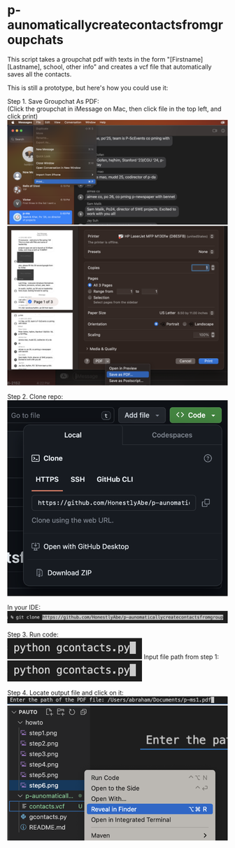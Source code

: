 # p-aunomaticallycreatecontactsfromgroupchats

This script takes a groupchat pdf with texts in the form "[Firstname] [Lastname], school, other info" and creates a vcf file that automatically saves all the contacts.   

This is still a prototype, but here's how you could use it:  

Step 1. Save Groupchat As PDF:   
(Click the groupchat in iMessage on Mac, then click file in the top left, and click print)
![step 1](https://github.com/HonestlyAbe/p-aunomaticallycreatecontactsfromgroupchats/blob/main/howto/step1.png?raw=true)
![step 1b](https://github.com/HonestlyAbe/p-aunomaticallycreatecontactsfromgroupchats/blob/main/howto/step2.png?raw=true)

Step 2. Clone repo:  
![step 2](https://github.com/HonestlyAbe/p-aunomaticallycreatecontactsfromgroupchats/blob/main/howto/step3.png?raw=true)

In your IDE:  
![step 2b](https://github.com/HonestlyAbe/p-aunomaticallycreatecontactsfromgroupchats/blob/main/howto/step4.png?raw=true)

Step 3. Run code:   
![step 3](https://github.com/HonestlyAbe/p-aunomaticallycreatecontactsfromgroupchats/blob/main/howto/step5.png?raw=true)
Input file path from step 1:
![step 3b](https://github.com/HonestlyAbe/p-aunomaticallycreatecontactsfromgroupchats/blob/main/howto/step5.png?raw=true)

Step 4. Locate output file and click on it:  
![step 4](https://github.com/HonestlyAbe/p-aunomaticallycreatecontactsfromgroupchats/blob/main/howto/step6.png?raw=true)
![step 4b](https://github.com/HonestlyAbe/p-aunomaticallycreatecontactsfromgroupchats/blob/main/howto/step7.png?raw=true)



